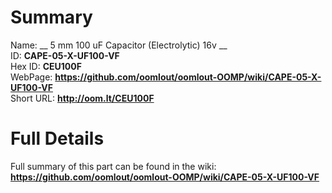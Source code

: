 
Summary
=================
  
Name: __ 5 mm 100 uF Capacitor (Electrolytic) 16v __    
ID: __CAPE-05-X-UF100-VF__   
Hex ID: __CEU100F__   
WebPage: __https://github.com/oomlout/oomlout-OOMP/wiki/CAPE-05-X-UF100-VF__   
Short URL: __http://oom.lt/CEU100F__   

Full Details
==========================
Full summary of this part can be found in the wiki:   
__https://github.com/oomlout/oomlout-OOMP/wiki/CAPE-05-X-UF100-VF__    

